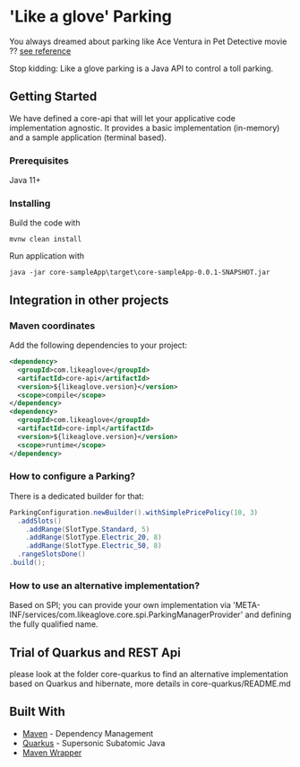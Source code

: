 # 'Like a glove' Parking

You always dreamed about parking like Ace Ventura in Pet Detective movie ?? [see reference](https://www.youtube.com/watch?v=3nOxdKcqC_I)

Stop kidding: Like a glove parking is a Java API to control a toll parking.

## Getting Started

We have defined a core-api that will let your applicative code implementation agnostic.
It provides a basic implementation (in-memory) and a sample application (terminal based).

### Prerequisites

Java 11+

### Installing

Build the code with

```
mvnw clean install
```

Run application with

```
java -jar core-sampleApp\target\core-sampleApp-0.0.1-SNAPSHOT.jar
```

## Integration in other projects

### Maven coordinates

Add the following dependencies to your project:

```xml
<dependency>
  <groupId>com.likeaglove</groupId>
  <artifactId>core-api</artifactId>
  <version>${likeaglove.version}</version>
  <scope>compile</scope>
</dependency>
<dependency>
  <groupId>com.likeaglove</groupId>
  <artifactId>core-impl</artifactId>
  <version>${likeaglove.version}</version>
  <scope>runtime</scope>
</dependency>
```

### How to configure a Parking?

There is a dedicated builder for that:

```java
ParkingConfiguration.newBuilder().withSimplePricePolicy(10, 3)
  .addSlots()
    .addRange(SlotType.Standard, 5)
    .addRange(SlotType.Electric_20, 8)
    .addRange(SlotType.Electric_50, 8)
  .rangeSlotsDone()
.build();
```

### How to use an alternative implementation?

Based on SPI; you can provide your own implementation via 'META-INF/services/com.likeaglove.core.spi.ParkingManagerProvider' and defining the fully qualified name.

## Trial of Quarkus and REST Api

please look at the folder core-quarkus to find an alternative implementation based on Quarkus and hibernate, more details in core-quarkus/README.md

## Built With

* [Maven](https://maven.apache.org/) - Dependency Management
* [Quarkus](https://quarkus.io) - Supersonic Subatomic Java
* [Maven Wrapper](https://github.com/takari/maven-wrapper)

